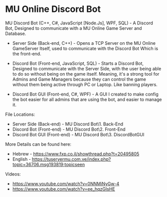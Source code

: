 # MU Online Discord Bot
MU Discord Bot (C++, C#, JavaScript [Node.Js], WPF, SQL) - A Discord Bot, Designed to communicate with a MU Online Game Server and Database.

- Server Side (Back-end, C++) - Opens a TCP Server on the MU Online GameServer Itself, used to communicate with the Discord Bot
Which is the front-end.

- Discord Bot (Front-end, JavaScript, SQL) - Starts a Discord Bot, Designed to communicate with the Server Side, with the user being able
to do so without being on the game itself. Meaning, it's a strong tool for Admins and Game Managers because they can
control the game without them being active through PC or Laptop. Like banning players.

- Discord Bot GUI (Front-end, C#, WPF) - A GUI I created to make config the bot easier for all admins that are using the bot,
and easier to manage it.
	
File Locations:
- Server Side (Back-end) - MU Discord Bot\1. Back-End
- Discord Bot (Front-end) - MU Discord Bot\2. Front-End
- Discord Bot GUI (Front-end) - MU Discord Bot\3. DiscordBotGUI

More Details can be found here:
- Hebrew - https://www.fxp.co.il/showthread.php?t=20495805
- English - https://tuservermu.com.ve/index.php?topic=36706.msg193819;topicseen

Videos:
- https://www.youtube.com/watch?v=0NNMiNyGw-4
- https://www.youtube.com/watch?v=ee_hqzGIsHE
